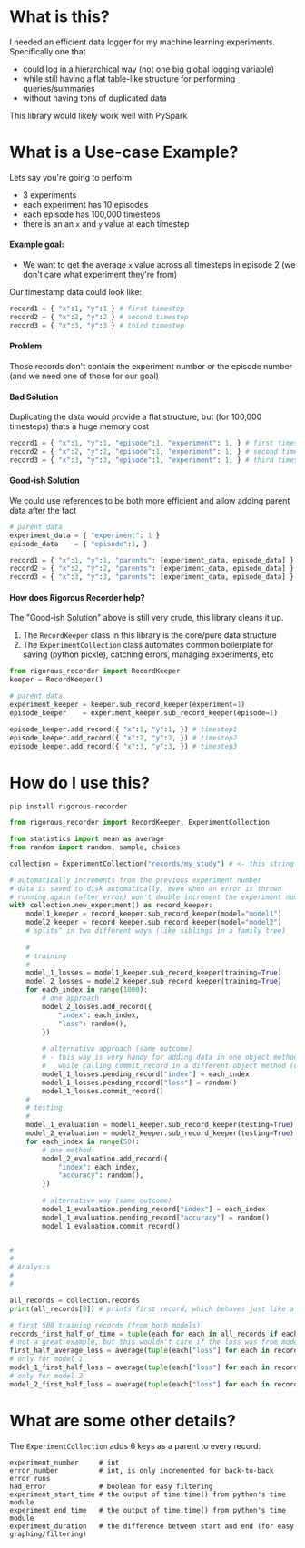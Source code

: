 # What is this?

I needed an efficient data logger for my machine learning experiments. Specifically one that
- could log in a hierarchical way (not one big global logging variable)
- while still having a flat table-like structure for performing queries/summaries
- without having tons of duplicated data

This library would likely work well with PySpark

# What is a Use-case Example?

Lets say you're going to perform
- 3 experiments
- each experiment has 10 episodes
- each episode has 100,000 timesteps
- there is an an `x` and `y` value at each timestep <br>

#### Example goal:
- We want to get the average `x` value across all timesteps in episode 2 (we don't care what experiment they're from)


Our timestamp data could look like:
```python
record1 = { "x":1, "y":1 } # first timestep
record2 = { "x":2, "y":2 } # second timestep
record3 = { "x":3, "y":3 } # third timestep
```

#### Problem
Those records don't contain the experiment number or the episode number (and we need one of those for our goal)

#### Bad Solution

Duplicating the data would provide a flat structure, but (for 100,000 timesteps) thats a huge memory cost
```python
record1 = { "x":1, "y":1, "episode":1, "experiment": 1, } # first timestep
record2 = { "x":2, "y":2, "episode":1, "experiment": 1, } # second timestep
record3 = { "x":3, "y":3, "episode":1, "experiment": 1, } # third timestep
```

#### Good-ish Solution

We could use references to be both more efficient and allow adding parent data after the fact

```python
# parent data
experiment_data = { "experiment": 1 }
episode_data    = { "episode":1, }

record1 = { "x":1, "y":1, "parents": [experiment_data, episode_data] } # first timestep
record2 = { "x":2, "y":2, "parents": [experiment_data, episode_data] } # second timestep
record3 = { "x":3, "y":3, "parents": [experiment_data, episode_data] } # third timestep
```

#### How does Rigorous Recorder help?

The "Good-ish Solution" above is still very crude, this library cleans it up.
1. The `RecordKeeper` class in this library is the core/pure data structure
2. The `ExperimentCollection` class automates common boilerplate for saving (python pickle), catching errors, managing experiments, etc

```python
from rigorous_recorder import RecordKeeper
keeper = RecordKeeper()

# parent data
experiment_keeper = keeper.sub_record_keeper(experiment=1)
episode_keeper    = experiment_keeper.sub_record_keeper(episode=1)

episode_keeper.add_record({ "x":1, "y":1, }) # timestep1
episode_keeper.add_record({ "x":2, "y":2, }) # timestep2
episode_keeper.add_record({ "x":3, "y":3, }) # timestep3
```

# How do I use this?

`pip install rigorous-recorder`

```python
from rigorous_recorder import RecordKeeper, ExperimentCollection

from statistics import mean as average
from random import random, sample, choices

collection = ExperimentCollection("records/my_study") # <- this string is a filepath 

# automatically increments from the previous experiment number
# data is saved to disk automatically, even when an error is thrown
# running again (after error) won't double-increment the experiment number (same number until non-error run is achieved)
with collection.new_experiment() as record_keeper:
    model1_keeper = record_keeper.sub_record_keeper(model="model1")
    model2_keeper = record_keeper.sub_record_keeper(model="model2")
    # splits^ in two different ways (like siblings in a family tree)
    
    # 
    # training
    # 
    model_1_losses = model1_keeper.sub_record_keeper(training=True)
    model_2_losses = model2_keeper.sub_record_keeper(training=True)
    for each_index in range(1000):
        # one approach
        model_2_losses.add_record({
            "index": each_index,
            "loss": random(),
        })
        
        # alternative approach (same outcome)
        # - this way is very handy for adding data in one object method (loss func)
        #   while calling commit_record in a different object method (update weights)
        model_1_losses.pending_record["index"] = each_index
        model_1_losses.pending_record["loss"] = random()
        model_1_losses.commit_record()
    # 
    # testing
    # 
    model_1_evaluation = model1_keeper.sub_record_keeper(testing=True)
    model_2_evaluation = model2_keeper.sub_record_keeper(testing=True)
    for each_index in range(50):
        # one method
        model_2_evaluation.add_record({
            "index": each_index,
            "accuracy": random(),
        })
        
        # alternative way (same outcome)
        model_1_evaluation.pending_record["index"] = each_index
        model_1_evaluation.pending_record["accuracy"] = random()
        model_1_evaluation.commit_record()


# 
# 
# Analysis
# 
# 

all_records = collection.records
print(all_records[0]) # prints first record, which behaves just like a regular dictionary

# first 500 training records (from both models)
records_first_half_of_time = tuple(each for each in all_records if each["training"] and each["index"] < 500)
# not a great example, but this wouldn't care if the loss was from model1 or model 2
first_half_average_loss = average(tuple(each["loss"] for each in records_first_half_of_time))
# only for model 1
model_1_first_half_loss = average(tuple(each["loss"] for each in records_first_half_of_time if each["model"] == "model1"))
# only for model 2
model_2_first_half_loss = average(tuple(each["loss"] for each in records_first_half_of_time if each["model"] == "model2"))
```

# What are some other details?

The `ExperimentCollection` adds 6 keys as a parent to every record:
```
experiment_number     # int
error_number          # int, is only incremented for back-to-back error runs
had_error             # boolean for easy filtering
experiment_start_time # the output of time.time() from python's time module
experiment_end_time   # the output of time.time() from python's time module
experiment_duration   # the difference between start and end (for easy graphing/filtering)
```
